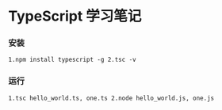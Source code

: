 # TypeScript 学习笔记

### 安装
`
1.npm install typescript -g
2.tsc -v
`

### 运行
`
1.tsc hello_world.ts, one.ts
2.node hello_world.js, one.js
`